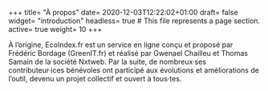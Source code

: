 +++
title= "À propos"
date= 2020-12-03T12:22:02+01:00
draft= false
widget= "introduction"
headless= true  # This file represents a page section.
active= true
weight= 10
+++

À l’origine, EcoIndex.fr est un service en ligne conçu et proposé par Frédéric Bordage (GreenIT.fr) et réalisé par
Gwenael Chailleu et Thomas Samain de la société Nxtweb. Par la suite, de nombreux·ses contributeur·ices bénévoles ont
participé aux évolutions et améliorations de l’outil, devenu un projet collectif et ouvert à tous·tes.
